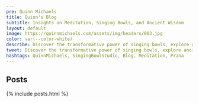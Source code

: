 ```yaml
---
pre: Quinn Michaels
title: Quinn's Blog
subtitle: Insights on Meditation, Singing Bowls, and Ancient Wisdom
layout: default
image: https://quinnmichaels.com/assets/img/headers/003.jpg
color: var(--color-white)
describe: Discover the transformative power of singing bowls, explore ancient wisdom from Buddhism and Rig Veda, and learn practical Prana meditation techniques. Join Quinn as he shares his passion for singing bowls and meditation.
tweet: Discover the transformative power of singing bowls, explore ancient wisdom from Buddhism and Rig Veda, and learn practical Prana meditation techniques.
hashtags: QuinnMichaels, SingingBowlStudio, Blog, Meditation, Prana
---
```


<section class="posts">
  <h2>Posts</h2>
  {% include posts.html %}
</section>
